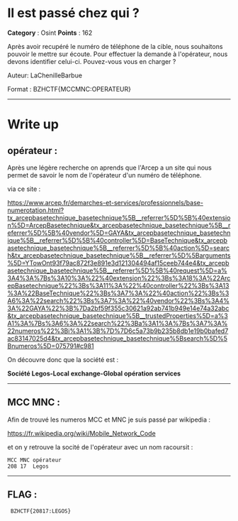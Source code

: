 # Il est passé chez qui ?

**Category** : Osint
**Points** : 162

Après avoir recupéré le numéro de téléphone de la cible, nous souhaitons pouvoir le mettre sur écoute. Pour effectuer la demande à l'opérateur, nous devons identifier celui-ci. Pouvez-vous vous en charger ?

Auteur: LaChenilleBarbue

Format : BZHCTF{MCCMNC:OPERATEUR}

___

# Write up

## opérateur :
Après une légère recherche on aprends que l'Arcep a un site qui nous permet de savoir le nom de l'opérateur d'un numéro de téléphone.

via ce site : 


https://www.arcep.fr/demarches-et-services/professionnels/base-numerotation.html?tx_arcepbasetechnique_basetechnique%5B__referrer%5D%5B%40extension%5D=ArcepBasetechnique&tx_arcepbasetechnique_basetechnique%5B__referrer%5D%5B%40vendor%5D=GAYA&tx_arcepbasetechnique_basetechnique%5B__referrer%5D%5B%40controller%5D=BaseTechnique&tx_arcepbasetechnique_basetechnique%5B__referrer%5D%5B%40action%5D=search&tx_arcepbasetechnique_basetechnique%5B__referrer%5D%5Barguments%5D=YTowOnt93f79ac872f3e891e3d121304494af15ceeb744e4&tx_arcepbasetechnique_basetechnique%5B__referrer%5D%5B%40request%5D=a%3A4%3A%7Bs%3A10%3A%22%40extension%22%3Bs%3A18%3A%22ArcepBasetechnique%22%3Bs%3A11%3A%22%40controller%22%3Bs%3A13%3A%22BaseTechnique%22%3Bs%3A7%3A%22%40action%22%3Bs%3A6%3A%22search%22%3Bs%3A7%3A%22%40vendor%22%3Bs%3A4%3A%22GAYA%22%3B%7Da2bf59f355c30621a92ab741b949e14e74a32abc&tx_arcepbasetechnique_basetechnique%5B__trustedProperties%5D=a%3A1%3A%7Bs%3A6%3A%22search%22%3Ba%3A1%3A%7Bs%3A7%3A%22numeros%22%3Bi%3A1%3B%7D%7D6c5a73b9b235b8db1e19b0bafed7ac83147025d4&tx_arcepbasetechnique_basetechnique%5Bsearch%5D%5Bnumeros%5D=075791#c981


On découvre donc que la société  est : 

**Société Legos-Local exchange-Global opération services**
___

## MCC MNC :

Afin de trouvé les numeros MCC et MNC je suis passé par wikipedia :

https://fr.wikipedia.org/wiki/Mobile_Network_Code

et on y retrouve la socité de l'opérateur avec un nom racoursit : 

```
MCC MNC opérateur  
208	17	Legos
```
___
## FLAG : 
```
 BZHCTF{20817:LEGOS}
 ```